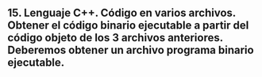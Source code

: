 ## 15. Lenguaje C++. Código en varios archivos. Obtener el código binario ejecutable a partir del código objeto de los 3 archivos anteriores. Deberemos obtener un archivo programa binario ejecutable.
